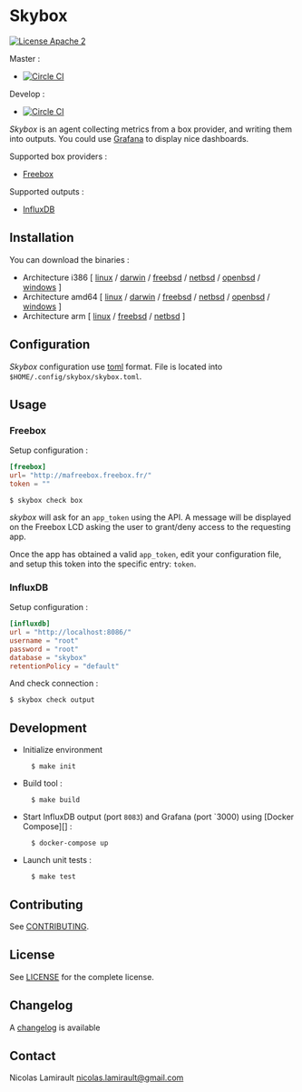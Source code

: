 # Skybox

[![License Apache 2][badge-license]](LICENSE)

Master :
* [![Circle CI](https://circleci.com/gh/nlamirault/skybox/tree/master.svg?style=svg)](https://circleci.com/gh/nlamirault/skybox/tree/master)

Develop :
* [![Circle CI](https://circleci.com/gh/nlamirault/skybox/tree/develop.svg?style=svg)](https://circleci.com/gh/nlamirault/skybox/tree/develop)

*Skybox* is an agent collecting metrics from a box provider, and writing them into outputs.
You could use [Grafana][] to display nice dashboards.

Supported box providers :

* [Freebox][]

Supported outputs :

* [InfluxDB][]

## Installation

You can download the binaries :

* Architecture i386 [ [linux](https://bintray.com/artifact/download/nlamirault/oss/skybox_linux_386) / [darwin](https://bintray.com/artifact/download/nlamirault/oss/skybox_darwin_386) / [freebsd](https://bintray.com/artifact/download/nlamirault/oss/skybox_freebsd_386) / [netbsd](https://bintray.com/artifact/download/nlamirault/oss/skybox_netbsd_386) / [openbsd](https://bintray.com/artifact/download/nlamirault/oss/skybox_openbsd_386) / [windows](https://bintray.com/artifact/download/nlamirault/oss/skybox_windows_386.exe) ]
* Architecture amd64 [ [linux](https://bintray.com/artifact/download/nlamirault/oss/skybox_linux_amd64) / [darwin](https://bintray.com/artifact/download/nlamirault/oss/skybox_darwin_amd64) / [freebsd](https://bintray.com/artifact/download/nlamirault/oss/skybox_freebsd_amd64) / [netbsd](https://bintray.com/artifact/download/nlamirault/oss/skybox_netbsd_amd64) / [openbsd](https://bintray.com/artifact/download/nlamirault/oss/skybox_openbsd_amd64) / [windows](https://bintray.com/artifact/download/nlamirault/oss/skybox_windows_amd64.exe) ]
* Architecture arm [ [linux](https://bintray.com/artifact/download/nlamirault/oss/skybox_linux_arm) / [freebsd](https://bintray.com/artifact/download/nlamirault/oss/skybox_freebsd_arm) / [netbsd](https://bintray.com/artifact/download/nlamirault/oss/skybox_netbsd_arm) ]



## Configuration

*Skybox* configuration use [toml][] format. File is located into `$HOME/.config/skybox/skybox.toml`.

## Usage

### Freebox

Setup configuration :

```toml
[freebox]
url= "http://mafreebox.freebox.fr/"
token = ""
```
    $ skybox check box

*skybox* will ask for an `app_token` using the API. A message will be displayed on
the Freebox LCD asking the user to grant/deny access to the requesting app.

Once the app has obtained a valid `app_token`, edit your configuration file, and setup this token into the
specific entry: `token`.


### InfluxDB

Setup configuration :

```toml
[influxdb]
url = "http://localhost:8086/"
username = "root"
password = "root"
database = "skybox"
retentionPolicy = "default"
```

And check connection :

    $ skybox check output

## Development

* Initialize environment

        $ make init

* Build tool :

        $ make build

* Start InfluxDB output (port `8083`) and Grafana (port `3000)
using [Docker Compose][] :

        $ docker-compose up

* Launch unit tests :

        $ make test

## Contributing

See [CONTRIBUTING](CONTRIBUTING.md).


## License

See [LICENSE](LICENSE) for the complete license.


## Changelog

A [changelog](ChangeLog.md) is available


## Contact

Nicolas Lamirault <nicolas.lamirault@gmail.com>


[badge-license]: https://img.shields.io/badge/license-Apache2-green.svg?style=flat

[Freebox]: http://www.free.fr/adsl/freebox-revolution.html

[InfluxDB]: https://influxdata.com/time-series-platform/influxdb/

[Grafana]: http://grafana.org/

[toml]: https://github.com/toml-lang/toml

